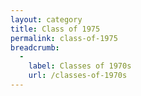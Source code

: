 ```yaml
---
layout: category
title: Class of 1975
permalink: class-of-1975
breadcrumb:
  -
    label: Classes of 1970s
    url: /classes-of-1970s
---
```

